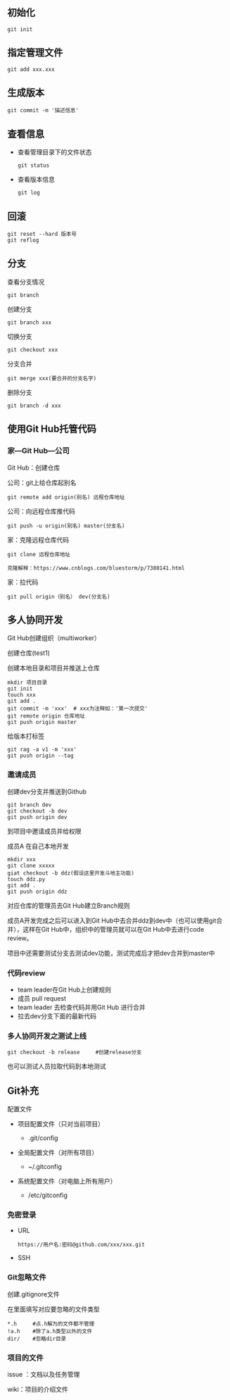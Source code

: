 ## 初始化

```
git init
```

## 指定管理文件

```
git add xxx.xxx
```

## 生成版本

```
git commit -m '描述信息'
```

## 查看信息

- 查看管理目录下的文件状态

  ```
  git status
  ```

- 查看版本信息

  ```
  git log
  ```


 ## 回滚

```
git reset --hard 版本号
git reflog
```

## 分支

查看分支情况

```
git branch
```

创建分支

```
git branch xxx
```

切换分支

```
git checkout xxx
```

分支合并

```
git merge xxx(要合并的分支名字)
```

删除分支

```
git branch -d xxx
```

## 使用Git Hub托管代码

### 家—Git Hub—公司

Git Hub：创建仓库

公司：git上给仓库起别名

```
git remote add origin(别名) 远程仓库地址
```

公司：向远程仓库推代码

```
git push -u origin(别名) master(分支名)
```

家：克隆远程仓库代码

```
git clone 远程仓库地址
```

```
克隆解释：https://www.cnblogs.com/bluestorm/p/7380141.html
```

家：拉代码

```
git pull origin（别名） dev(分支名)
```



## 多人协同开发

Git Hub创建组织（multiworker）

创建仓库(test1)

创建本地目录和项目并推送上仓库

```
mkdir 项目目录
git init
touch xxx
git add .
git commit -m 'xxx'  # xxx为注释如：'第一次提交'
git remote origin 仓库地址
git push origin master
```

给版本打标签

```
git rag -a v1 -m 'xxx'
git push origin --tag
```



### 邀请成员

创建dev分支并推送到Github

```
git branch dev
git checkout -b dev
git push origin dev
```

到项目中邀请成员并给权限

成员A 在自己本地开发

```
mkdir xxx
git clone xxxxx
giat checkout -b ddz(假设这里开发斗地主功能)
touch ddz.py
git add .
git push origin ddz
```

对应仓库的管理员去Git Hub建立Branch规则

成员A开发完成之后可以进入到Git Hub中去合并ddz到dev中（也可以使用git合并），这样在Git Hub中，组织中的管理员就可以在Git Hub中去进行code review。

项目中还需要测试分支去测试dev功能，测试完成后才把dev合并到master中



### 代码review

- team leader在Git Hub上创建规则
- 成员 pull request
- team leader 去检查代码并用Git Hub 进行合并
- 拉去dev分支下面的最新代码



### 多人协同开发之测试上线

```
git checkout -b release		#创建release分支
```

也可以测试人员拉取代码到本地测试



## Git补充

配置文件

- 项目配置文件（只对当前项目）
  - .git/config
- 全局配置文件（对所有项目）
  - ~/.gitconfig

- 系统配置文件（对电脑上所有用户）
  - /etc/gitconfig



### 免密登录

- URL

  ```
  https://用户名:密码@github.com/xxx/xxx.git
  ```

- SSH

### Git忽略文件

创建.gitignore文件

在里面填写对应要忽略的文件类型

```
*.h		#点.h解为的文件都不管理
!a.h 	#除了a.h类型以外的文件
dir/	#忽略dir目录
```



### 项目的文件

issue ：文档以及任务管理

wiki：项目的介绍文件
